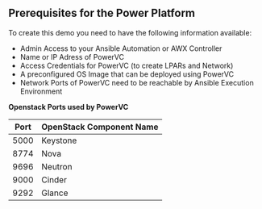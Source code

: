 ## Prerequisites for the Power Platform

To create this demo you need to have the following information available:

- Admin Access to your Ansible Automation or AWX Controller
- Name or IP Adress of PowerVC
- Access Credentials for PowerVC (to create LPARs and Network)
- A preconfigured OS Image that can be deployed using PowerVC
- Network Ports of PowerVC need to be reachable by Ansible Execution Environment

**Openstack Ports used by PowerVC**

| Port | OpenStack Component Name |
|------|--------------------------|
| 5000 | Keystone                 |
| 8774 | Nova                     |
| 9696 | Neutron                  |
| 9000 | Cinder                   |
| 9292 | Glance                   |
